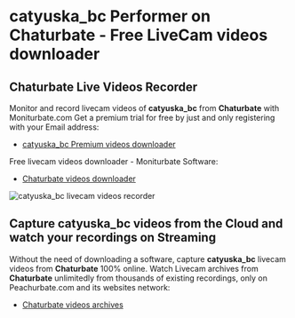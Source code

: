 # catyuska_bc Performer on Chaturbate - Free LiveCam videos downloader

## Chaturbate Live Videos Recorder

Monitor and record livecam videos of **catyuska_bc** from **Chaturbate** with Moniturbate.com
Get a premium trial for free by just and only registering with your Email address:
* [catyuska_bc Premium videos downloader](https://moniturbate.com/request-demo-licence-key.html)

Free livecam videos downloader - Moniturbate Software:
* [Chaturbate videos downloader](https://moniturbate.com/moniturbate-download-software.html)

![catyuska_bc livecam videos recorder](https://peachurnet.com/templates/moniturbate-software.png)


## Capture catyuska_bc videos from the Cloud and watch your recordings on Streaming

Without the need of downloading a software, capture **catyuska_bc** livecam videos from **Chaturbate** 100% online.
Watch Livecam archives from **Chaturbate** unlimitedly from thousands of existing recordings, only on Peachurbate.com and its websites network:
* [Chaturbate videos archives](https://peachurnet.com/)